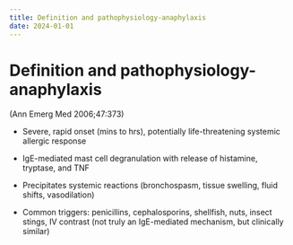 ```yaml
---
title: Definition and pathophysiology-anaphylaxis
date: 2024-01-01
---
```

# Definition and pathophysiology-anaphylaxis


(Ann Emerg Med 2006;47:373)

* Severe, rapid onset (mins to hrs), potentially life-threatening systemic allergic response

* IgE-mediated mast cell degranulation with release of histamine, tryptase, and TNF

* Precipitates systemic reactions (bronchospasm, tissue swelling, fluid shifts, vasodilation)

* Common triggers: penicillins, cephalosporins, shellfish, nuts, insect stings, IV contrast (not truly an IgE-mediated mechanism, but clinically similar)
